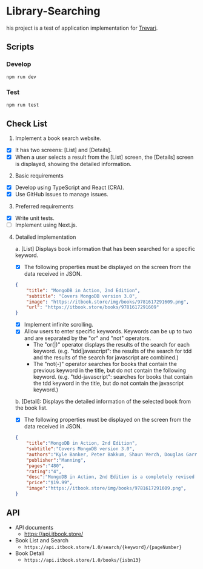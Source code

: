 # Library-Searching
his project is a test of application implementation for [Trevari](https://m.trevari.co.kr/).

## Scripts
### Develop
``` sh
npm run dev
```

### Test
``` sh
npm run test
```

## Check List
1. Implement a book search website.
- [X] It has two screens: [List] and [Details].
- [X] When a user selects a result from the [List] screen, the [Details] screen is displayed, showing the detailed information.
2. Basic requirements
- [X] Develop using TypeScript and React (CRA).
- [X] Use GitHub issues to manage issues.
3. Preferred requirements
- [X] Write unit tests.
- [ ] Implement using Next.js.
4. Detailed implementation
    
    a. [List] Displays book information that has been searched for a specific keyword.
    - [X] The following properties must be displayed on the screen from the data received in JSON.
    ```JSON
    {
        "title": "MongoDB in Action, 2nd Edition",
        "subtitle": "Covers MongoDB version 3.0",
        "image": "https://itbook.store/img/books/9781617291609.png",
        "url": "https://itbook.store/books/9781617291609"
    }
    ```
    - [X] Implement infinite scrolling.
    - [X] Allow users to enter specific keywords. Keywords can be up to two and are separated by the "or" and "not" operators.
        - The "or(|)" operator displays the results of the search for each keyword. (e.g. "tdd|javascript": the results of the search for tdd and the results of the search for javascript are combined.)
        - The "not(-)" operator searches for books that contain the previous keyword in the title, but do not contain the following keyword. (e.g. "tdd-javascript": searches for books that contain the tdd keyword in the title, but do not contain the javascript keyword.)
    
    b. [Detail]: Displays the detailed information of the selected book from the book list.
    - [X] The following properties must be displayed on the screen from the data received in JSON.
    ```JSON
    {
	    "title":"MongoDB in Action, 2nd Edition",
	    "subtitle":"Covers MongoDB version 3.0",
	    "authors":"Kyle Banker, Peter Bakkum, Shaun Verch, Douglas Garrett, Tim Hawkins",
	    "publisher":"Manning",
	    "pages":"480",
	    "rating":"4",
	    "desc":"MongoDB in Action, 2nd Edition is a completely revised and updated version. It introduces MongoDB 3.0 and the document-oriented database model. This perfectly paced book gives you both the big picture you'll need as a developer and enough low-level detail to satisfy system engineers.MongoDB in ...",
	    "price":"$19.99",
	    "image":"https://itbook.store/img/books/9781617291609.png",
    }
    ```
## API
- API documents
    - https://api.itbook.store/
- Book List and Search
    - `https://api.itbook.store/1.0/search/{keyword}/{pageNumber}`
- Book Detail
    - `https://api.itbook.store/1.0/books/{isbn13}`
